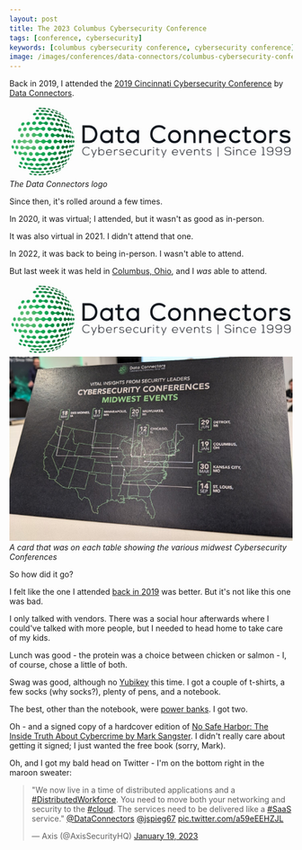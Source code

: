 ```yaml
---
layout: post
title: The 2023 Columbus Cybersecurity Conference
tags: [conference, cybersecurity]
keywords: [columbus cybersecurity conference, cybersecurity conference]
image: /images/conferences/data-connectors/columbus-cybersecurity-conference-2023/midwest-events.jpg
---
```


Back in 2019, I attended the [2019 Cincinnati Cybersecurity Conference](https://www.joehxblog.com/the-2019-cincinnati-cybersecurity-conference/) by [Data Connectors](https://www.dataconnectors.com/).

![Data Connectors logo](/images/conferences/data-connectors/black-logo.jpg)
*The Data Connectors logo*

Since then, it's rolled around a few times.

In 2020, it was virtual; I attended, but it wasn't as good as in-person.

It was also virtual in 2021. I didn't attend that one.

In 2022, it was back to being in-person. I wasn't able to attend.

But last week it was held in [Columbus, Ohio](https://dataconnectors.com/events/2023/january/columbus/), and I *was* able to attend.

![Data Connectors logo](/images/conferences/data-connectors/black-logo.jpg)
![A card that was on each table showing the various midwest Cybersecurity Conferences](/images/conferences/data-connectors/columbus-cybersecurity-conference-2023/midwest-events.jpg)
*A card that was on each table showing the various midwest Cybersecurity Conferences*

So how did it go?

I felt like the one I attended [back in 2019](https://www.joehxblog.com/the-2019-cincinnati-cybersecurity-conference/) was better. But it's not like this one was bad.

I only talked with vendors. There was a social hour afterwards where I could've talked with more people, but I needed to head home to take care of my kids.

Lunch was good - the protein was a choice between chicken or salmon - I, of course, chose a little of both.

Swag was good, although no [Yubikey](https://www.amazon.com/Yubico-YubiKey-USB-Authentication-Security/dp/B07HBD71HL/?tag=hendrixjoseph-20) this time. I got a couple of t-shirts, a few socks (why socks?), plenty of pens, and a notebook.

The best, other than the notebook, were [power banks](https://www.amazon.com/s?k=power+bank&tag=hendrixjoseph-20). I got two.

Oh - and a signed copy of a hardcover edition of [No Safe Harbor: The Inside Truth About Cybercrime by Mark Sangster](https://www.amazon.com/No-Safe-Harbor-Cybercrime_and-Business/dp/1989603424/?tag=hendrixjoseph-20). I didn't really care about getting it signed; I just wanted the free book (sorry, Mark).

Oh, and I got my bald head on Twitter - I'm on the bottom right in the maroon sweater:

<blockquote class="twitter-tweet" data-conversation="none" data-theme="dark"><p lang="en" dir="ltr">&quot;We now live in a time of distributed applications and a <a href="https://twitter.com/hashtag/DistributedWorkforce?src=hash&amp;ref_src=twsrc%5Etfw">#DistributedWorkforce</a>. You need to move both your networking and security to the <a href="https://twitter.com/hashtag/cloud?src=hash&amp;ref_src=twsrc%5Etfw">#cloud</a>. The services need to be delivered like a <a href="https://twitter.com/hashtag/SaaS?src=hash&amp;ref_src=twsrc%5Etfw">#SaaS</a> service.&quot; <a href="https://twitter.com/DataConnectors?ref_src=twsrc%5Etfw">@DataConnectors</a> <a href="https://twitter.com/jspieg67?ref_src=twsrc%5Etfw">@jspieg67</a> <a href="https://t.co/a59eEEHZJL">pic.twitter.com/a59eEEHZJL</a></p>&mdash; Axis (@AxisSecurityHQ) <a href="https://twitter.com/AxisSecurityHQ/status/1616097526469345282?ref_src=twsrc%5Etfw">January 19, 2023</a></blockquote> <script async src="https://platform.twitter.com/widgets.js" charset="utf-8"></script>